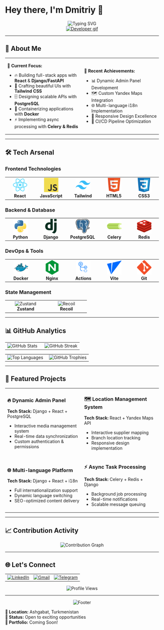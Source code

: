 # Hey there, I'm Dmitriy 👋

<div align="center">
  <img src="https://readme-typing-svg.herokuapp.com?font=Fira+Code&weight=600&size=28&pause=1000&color=00D9FF&background=FF000000&center=true&vCenter=true&width=600&lines=Full+Stack+Developer;React+%26+Django+Expert;Building+Scalable+Applications;Open+Source+Enthusiast" alt="Typing SVG" />
</div>

<div align="center">
  <a href="https://giphy.com/gifs/screen-monitor-closeup-26tn33aiTi1jkl6H6">
    <img src="https://i.giphy.com/media/v1.Y2lkPTc5MGI3NjExbXZ0MWs1Z3N5MWRsaDBtb3JranExcTZ5MXBucjhxZXJndTBsOGlseiZlcD12MV9pbnRlcm5hbF9naWZfYnlfaWQmY3Q9Zw/26tn33aiTi1jkl6H6/giphy.gif" width="500" alt="Developer gif">
  </a>
</div>

---

## 🚀 About Me

<table>
<tr>
<td width="50%">

**💼 Current Focus:**
- 🔥 Building full-stack apps with **React** & **Django/FastAPI**
- 🎨 Crafting beautiful UIs with **Tailwind CSS**
- 🗄️ Designing scalable APIs with **PostgreSQL**
- 🐳 Containerizing applications with **Docker**
- ⚡ Implementing async processing with **Celery & Redis**

</td>
<td width="50%">

**🌟 Recent Achievements:**
- 📊 Dynamic Admin Panel Development
- 🗺️ Custom Yandex Maps Integration  
- 🌐 Multi-language i18n Implementation
- 📱 Responsive Design Excellence
- 🔄 CI/CD Pipeline Optimization

</td>
</tr>
</table>

---

## 🛠️ Tech Arsenal

### Frontend Technologies
<div align="center">
<table>
<tr>
<td align="center" width="100">
<img src="https://github.com/devicons/devicon/blob/master/icons/react/react-original.svg" width="48" height="48" alt="React" />
<br><strong>React</strong>
</td>
<td align="center" width="100">
<img src="https://github.com/devicons/devicon/blob/master/icons/javascript/javascript-original.svg" width="48" height="48" alt="JavaScript" />
<br><strong>JavaScript</strong>
</td>
<td align="center" width="100">
<img src="https://github.com/devicons/devicon/blob/master/icons/tailwindcss/tailwindcss-original.svg" width="48" height="48" alt="Tailwind" />
<br><strong>Tailwind</strong>
</td>
<td align="center" width="100">
<img src="https://github.com/devicons/devicon/blob/master/icons/html5/html5-original.svg" width="48" height="48" alt="HTML5" />
<br><strong>HTML5</strong>
</td>
<td align="center" width="100">
<img src="https://github.com/devicons/devicon/blob/master/icons/css3/css3-original.svg" width="48" height="48" alt="CSS3" />
<br><strong>CSS3</strong>
</td>
</tr>
</table>
</div>

### Backend & Database
<div align="center">
<table>
<tr>
<td align="center" width="100">
<img src="https://github.com/devicons/devicon/blob/master/icons/python/python-original.svg" width="48" height="48" alt="Python" />
<br><strong>Python</strong>
</td>
<td align="center" width="100">
<img src="https://github.com/devicons/devicon/blob/master/icons/django/django-plain.svg" width="48" height="48" alt="Django" />
<br><strong>Django</strong>
</td>
<td align="center" width="100">
<img src="https://github.com/devicons/devicon/blob/master/icons/postgresql/postgresql-original.svg" width="48" height="48" alt="PostgreSQL" />
<br><strong>PostgreSQL</strong>
</td>
<td align="center" width="100">
<img src="https://raw.githubusercontent.com/celery/celery/master/docs/images/celery_512.png" width="48" height="48" alt="Celery" />
<br><strong>Celery</strong>
</td>
<td align="center" width="100">
<img src="https://github.com/devicons/devicon/blob/master/icons/redis/redis-original.svg" width="48" height="48" alt="Redis" />
<br><strong>Redis</strong>
</td>
</tr>
</table>
</div>

### DevOps & Tools
<div align="center">
<table>
<tr>
<td align="center" width="100">
<img src="https://github.com/devicons/devicon/blob/master/icons/docker/docker-original.svg" width="48" height="48" alt="Docker" />
<br><strong>Docker</strong>
</td>
<td align="center" width="100">
<img src="https://github.com/devicons/devicon/blob/master/icons/nginx/nginx-original.svg" width="48" height="48" alt="Nginx" />
<br><strong>Nginx</strong>
</td>
<td align="center" width="100">
<img src="https://raw.githubusercontent.com/github/explore/main/topics/actions/actions.png" width="48" height="48" alt="GitHub Actions" />
<br><strong>Actions</strong>
</td>
<td align="center" width="100">
<img src="https://github.com/devicons/devicon/blob/master/icons/vite/vite-original.svg" width="48" height="48" alt="Vite" />
<br><strong>Vite</strong>
</td>
<td align="center" width="100">
<img src="https://github.com/devicons/devicon/blob/master/icons/git/git-original.svg" width="48" height="48" alt="Git" />
<br><strong>Git</strong>
</td>
</tr>
</table>
</div>

### State Management
<div align="center">
<table>
<tr>
<td align="center" width="120">
<img src="https://velog.velcdn.com/images/jungmin211/post/d34e3fab-2d9f-4ee0-a99f-478b1e88025f/image.png" width="60" height="30" alt="Zustand" />
<br><strong>Zustand</strong>
</td>
<td align="center" width="120">
<img src="https://recoiljs.org/img/logo.svg" width="60" height="30" alt="Recoil" />
<br><strong>Recoil</strong>
</td>
</tr>
</table>
</div>

---

## 📊 GitHub Analytics

<div align="center">
<table>
<tr>
<td width="50%">
<img src="https://github-readme-stats.vercel.app/api?username=funofbfmv&show_icons=true&theme=tokyonight&hide_border=true&bg_color=0D1117&title_color=58A6FF&text_color=C9D1D9&icon_color=58A6FF" alt="GitHub Stats" />
</td>
<td width="50%">
<img src="https://github-readme-streak-stats.herokuapp.com?user=funofbfmv&theme=tokyonight&hide_border=true&background=0D1117&stroke=58A6FF&ring=58A6FF&fire=FF6B6B&currStreakLabel=58A6FF" alt="GitHub Streak"/>
</td>
</tr>
</table>
</div>

<div align="center">
<table>
<tr>
<td width="50%">
<img src="https://github-readme-stats.vercel.app/api/top-langs/?username=funofbfmv&layout=compact&theme=tokyonight&hide_border=true&bg_color=0D1117&title_color=58A6FF&text_color=C9D1D9" alt="Top Languages" />
</td>
<td width="50%">
<img src="https://github-profile-trophy.vercel.app/?username=funofbfmv&theme=tokyonight&no-frame=true&no-bg=true&margin-w=4&row=2&column=3" alt="GitHub Trophies" />
</td>
</tr>
</table>
</div>

---

## 🎯 Featured Projects

<div align="center">
<table>
<tr>
<td width="50%">

### 🔥 Dynamic Admin Panel
**Tech Stack:** Django + React + PostgreSQL  
- Interactive media management system
- Real-time data synchronization
- Custom authentication & permissions

</td>
<td width="50%">

### 🗺️ Location Management System  
**Tech Stack:** React + Yandex Maps API  
- Interactive supplier mapping
- Branch location tracking
- Responsive design implementation

</td>
</tr>
<tr>
<td width="50%">

### 🌐 Multi-language Platform
**Tech Stack:** Django + React + i18n  
- Full internationalization support
- Dynamic language switching
- SEO-optimized content delivery

</td>
<td width="50%">

### ⚡ Async Task Processing
**Tech Stack:** Celery + Redis + Django  
- Background job processing
- Real-time notifications
- Scalable message queuing

</td>
</tr>
</table>
</div>

---

## 📈 Contribution Activity

<div align="center">
  <img src="https://github-readme-activity-graph.vercel.app/graph?username=funofbfmv&bg_color=0D1117&color=58A6FF&line=58A6FF&point=FF6B6B&area=true&hide_border=true" alt="Contribution Graph" />
</div>

---

## 🌐 Let's Connect

<div align="center">
<table>
<tr>
<td align="center">
<a href="https://www.linkedin.com/in/dmitriy-mazurek-a69330247/">
<img src="https://img.shields.io/badge/-LinkedIn-0077B5?style=for-the-badge&logo=linkedin&logoColor=white" alt="LinkedIn"/>
</a>
</td>
<td align="center">
<a href="mailto:dmitriy.mazurek@gmail.com">
<img src="https://img.shields.io/badge/-Gmail-D14836?style=for-the-badge&logo=gmail&logoColor=white" alt="Gmail"/>
</a>
</td>
<td align="center">
<a href="https://t.me/mason_mzk">
<img src="https://img.shields.io/badge/-Telegram-2CA5E0?style=for-the-badge&logo=telegram&logoColor=white" alt="Telegram"/>
</a>
</td>
</tr>
</table>
</div>

<div align="center">
  <img src="https://komarev.com/ghpvc/?username=funofbfmv&color=58A6FF&style=for-the-badge&label=PROFILE+VIEWS" alt="Profile Views" />
</div>

---

<div align="center">
  <img src="https://capsule-render.vercel.app/api?type=waving&color=58A6FF&height=100&section=footer" alt="Footer" />
</div>

**📍 Location:** Ashgabat, Turkmenistan  
**💼 Status:** Open to exciting opportunities  
**🚀 Portfolio:** Coming Soon!
